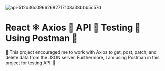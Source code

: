 ![api-512d36c09662682717108a38bbb5c57d](https://github.com/Sabeerwaqas/React-Axios-API-With-Testing-Using-Postman/assets/71982222/dc007398-eec1-4eac-8821-d6d52f02c2a7)
<h1>
    React ⚛️ Axios 🚀 API 🔗 Testing 🧪 Using Postman 📮
</h1>
<p>
🚀 This project encouraged me to work with Axios to get, post, patch, and delete data from the JSON server. Furthermore, I am using Postman in this project for testing API. 🧪</p>
